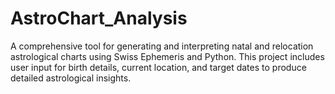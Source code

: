 # AstroChart_Analysis
A comprehensive tool for generating and interpreting natal and relocation astrological charts using Swiss Ephemeris and Python. This project includes user input for birth details, current location, and target dates to produce detailed astrological insights.
